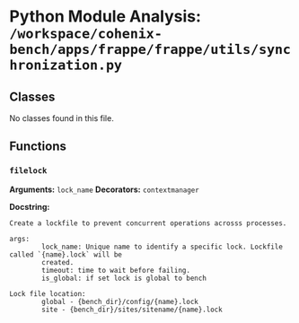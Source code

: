 # Python Module Analysis: `/workspace/cohenix-bench/apps/frappe/frappe/utils/synchronization.py`

## Classes

No classes found in this file.


## Functions

### `filelock`
**Arguments:** `lock_name`
**Decorators:** `contextmanager`

**Docstring:**
```
Create a lockfile to prevent concurrent operations acrosss processes.

args:
        lock_name: Unique name to identify a specific lock. Lockfile called `{name}.lock` will be
        created.
        timeout: time to wait before failing.
        is_global: if set lock is global to bench

Lock file location:
        global - {bench_dir}/config/{name}.lock
        site - {bench_dir}/sites/sitename/{name}.lock
```

